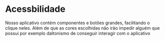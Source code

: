 # Acessbilidade

Nosso aplicativo contém componentes e botões grandes, facilitando o clique neles. Além de que as cores escolhidas não irão
impedir alguém que possui por exemplo daltonismo de conseguir interagir com o aplicativo
